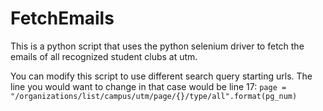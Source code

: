 # FetchEmails

This is a python script that uses the python selenium driver to fetch the emails of all recognized student clubs at utm.

You can modify this script to use different search query starting urls.
The line you would want to change in that case would be line 17: ```page = "/organizations/list/campus/utm/page/{}/type/all".format(pg_num)```
